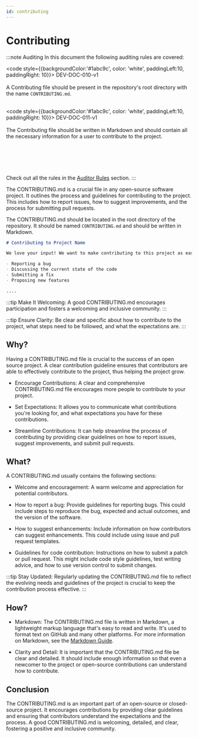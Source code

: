 ```yaml
---
id: contributing
---
```


# Contributing

:::note Auditing
In this document the following auditing rules are covered:

<code style={{backgroundColor:'#1abc9c', color: 'white', paddingLeft:10, paddingRight: 10}}>
DEV-DOC-010-v1
</code>
<br></br>
A Contributing file should be present in the repository's root directory with the name <code>CONTRIBUTING.md</code>.
<br></br>

<code style={{backgroundColor:'#1abc9c', color: 'white', paddingLeft:10, paddingRight: 10}}>
DEV-DOC-011-v1
</code>
<br></br>
The Contributing file should be written in Markdown and should contain all the necessary information for a user to contribute to the project.

<br></br>
<br></br>

Check out all the rules in the <a href="/auditor/rules">Auditor Rules</a> section.
:::


The CONTRIBUTING.md is a crucial file in any open-source software project. It outlines the process and guidelines for contributing to the project. This includes how to report issues, how to suggest improvements, and the process for submitting pull requests.

The CONTRIBUTING.md should be located in the root directory of the repository. It should be named `CONTRIBUTING.md` and should be written in Markdown.

```markdown title="/CONTRIBUTING.md"
# Contributing to Project Name

We love your input! We want to make contributing to this project as easy and transparent as possible, whether it's:

- Reporting a bug
- Discussing the current state of the code
- Submitting a fix
- Proposing new features

....
```

:::tip
Make It Welcoming: A good CONTRIBUTING.md encourages participation and fosters a welcoming and inclusive community.
:::

:::tip
Ensure Clarity: Be clear and specific about how to contribute to the project, what steps need to be followed, and what the expectations are.
:::

## Why?

Having a CONTRIBUTING.md file is crucial to the success of an open source project. A clear contribution guideline ensures that contributors are able to effectively contribute to the project, thus helping the project grow.

- Encourage Contributions: A clear and comprehensive CONTRIBUTING.md file encourages more people to contribute to your project.

- Set Expectations: It allows you to communicate what contributions you're looking for, and what expectations you have for these contributions.

- Streamline Contributions: It can help streamline the process of contributing by providing clear guidelines on how to report issues, suggest improvements, and submit pull requests.

## What?

A CONTRIBUTING.md usually contains the following sections:

- Welcome and encouragement: A warm welcome and appreciation for potential contributors.

- How to report a bug: Provide guidelines for reporting bugs. This could include steps to reproduce the bug, expected and actual outcomes, and the version of the software.

- How to suggest enhancements: Include information on how contributors can suggest enhancements. This could include using issue and pull request templates.

- Guidelines for code contribution: Instructions on how to submit a patch or pull request. This might include code style guidelines, test writing advice, and how to use version control to submit changes.

:::tip
Stay Updated: Regularly updating the CONTRIBUTING.md file to reflect the evolving needs and guidelines of the project is crucial to keep the contribution process effective.
:::

## How?

- Markdown: The CONTRIBUTING.md file is written in Markdown, a lightweight markup language that's easy to read and write. It's used to format text on GitHub and many other platforms. For more information on Markdown, see the [Markdown Guide](https://www.markdownguide.org/).

- Clarity and Detail: It is important that the CONTRIBUTING.md file be clear and detailed. It should include enough information so that even a newcomer to the project or open-source contributions can understand how to contribute.

## Conclusion

The CONTRIBUTING.md is an important part of an open-source or closed-source project. It encourages contributions by providing clear guidelines and ensuring that contributors understand the expectations and the process. A good CONTRIBUTING.md is welcoming, detailed, and clear, fostering a positive and inclusive community.
